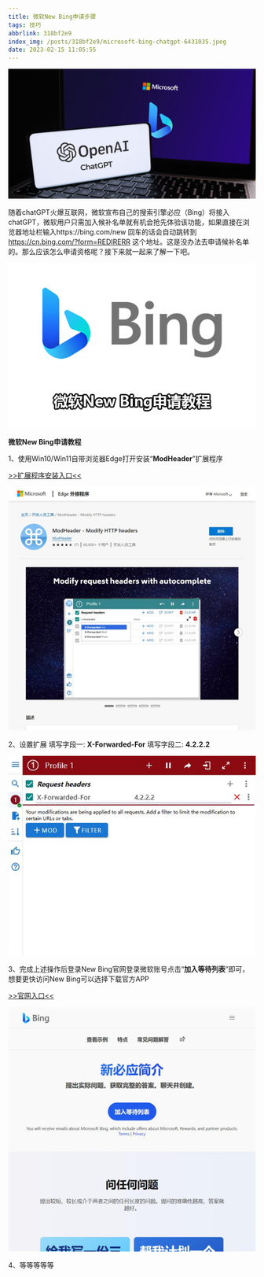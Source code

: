 ```yaml
---
title: 微软New Bing申请步骤
tags: 技巧
abbrlink: 318bf2e9
index_img: /posts/318bf2e9/microsoft-bing-chatgpt-6431035.jpeg
date: 2023-02-15 11:05:55
---
```


![microsoft-bing-chatgpt](%E5%BE%AE%E8%BD%AFNew%20Bing%E7%94%B3%E8%AF%B7%E6%AD%A5%E9%AA%A4/microsoft-bing-chatgpt-6431035.jpeg)

随着chatGPT火爆互联网，微软宣布自己的搜索引擎必应（Bing）将接入chatGPT，微软用户只需加入候补名单就有机会抢先体验该功能，如果直接在浏览器地址栏输入https://bing.com/new 回车的话会自动跳转到 https://cn.bing.com/?form=REDIRERR  这个地址。这是没办法去申请候补名单的。那么应该怎么申请资格呢？接下来就一起来了解一下吧。

![img](%E5%BE%AE%E8%BD%AFNew%20Bing%E7%94%B3%E8%AF%B7%E6%AD%A5%E9%AA%A4/20230213170458_87049.jpg)

**微软New Bing申请教程**

1、使用Win10/Win11自带浏览器Edge打开安装“**ModHeader**”扩展程序

[>>扩展程序安装入口<<](https://microsoftedge.microsoft.com/addons/detail/modheader-modify-http-h/opgbiafapkbbnbnjcdomjaghbckfkglc)

![img](%E5%BE%AE%E8%BD%AFNew%20Bing%E7%94%B3%E8%AF%B7%E6%AD%A5%E9%AA%A4/20230213170458_54195.jpg)

2、设置扩展 填写字段一: **X-Forwarded-For** 填写字段二: **4.2.2.2**

![img](%E5%BE%AE%E8%BD%AFNew%20Bing%E7%94%B3%E8%AF%B7%E6%AD%A5%E9%AA%A4/20230213170459_12963.jpg)

3、完成上述操作后登录New Bing官网登录微软账号点击“**加入等待列表**”即可，想要更快访问New Bing可以选择下载官方APP

[>>官网入口<<](https://www.bing.com/new)

![img](%E5%BE%AE%E8%BD%AFNew%20Bing%E7%94%B3%E8%AF%B7%E6%AD%A5%E9%AA%A4/20230213170459_68515.jpg)

4、等等等等等

